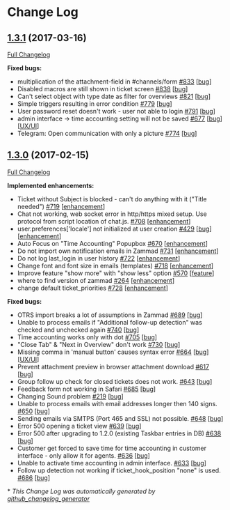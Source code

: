 # Change Log

## [1.3.1](https://github.com/zammad/zammad/tree/1.3.1) (2017-03-16)
[Full Changelog](https://github.com/zammad/zammad/compare/1.3.0...1.3.1)

**Fixed bugs:**

- multiplication of the attachment-field in \#channels/form [\#833](https://github.com/zammad/zammad/issues/833) [[bug](https://github.com/zammad/zammad/labels/bug)]
- Disabled macros are still shown in ticket screen [\#838](https://github.com/zammad/zammad/issues/838) [[bug](https://github.com/zammad/zammad/labels/bug)]
- Can't select object with type date as filter for overviews [\#821](https://github.com/zammad/zammad/issues/821) [[bug](https://github.com/zammad/zammad/labels/bug)]
- Simple triggers resulting in error condition [\#779](https://github.com/zammad/zammad/issues/779) [[bug](https://github.com/zammad/zammad/labels/bug)]
- User password reset doesn't work - user not able to login [\#791](https://github.com/zammad/zammad/issues/791) [[bug](https://github.com/zammad/zammad/labels/bug)]
- admin interface -\> time accounting setting will not be saved [\#677](https://github.com/zammad/zammad/issues/677) [[bug](https://github.com/zammad/zammad/labels/bug)] [[UX/UI](https://github.com/zammad/zammad/labels/UX/UI)]
- Telegram: Open communication with only a picture [\#774](https://github.com/zammad/zammad/issues/774) [[bug](https://github.com/zammad/zammad/labels/bug)]


## [1.3.0](https://github.com/zammad/zammad/tree/1.3.0) (2017-02-15)
[Full Changelog](https://github.com/zammad/zammad/compare/1.2.0...1.3.0)

**Implemented enhancements:**

- Ticket without Subject is blocked - can't do anything with it \("Title needed"\) [\#719](https://github.com/zammad/zammad/issues/719) [[enhancement](https://github.com/zammad/zammad/labels/enhancement)]
- Chat not working, web socket error in http/https mixed setup. Use protocol from script location of chat.js. [\#708](https://github.com/zammad/zammad/issues/708) [[enhancement](https://github.com/zammad/zammad/labels/enhancement)]
- user.preferences\['locale'\] not initialized at user creation [\#429](https://github.com/zammad/zammad/issues/429) [[bug](https://github.com/zammad/zammad/labels/bug)] [[enhancement](https://github.com/zammad/zammad/labels/enhancement)]
- Auto Focus on "Time Accounting" Popupbox [\#670](https://github.com/zammad/zammad/issues/670) [[enhancement](https://github.com/zammad/zammad/labels/enhancement)]
- Do not import own notification emails in Zammad [\#731](https://github.com/zammad/zammad/issues/731) [[enhancement](https://github.com/zammad/zammad/labels/enhancement)]
- Do not log last\_login in user history [\#722](https://github.com/zammad/zammad/issues/722) [[enhancement](https://github.com/zammad/zammad/labels/enhancement)]
- Change font and font size in emails \(templates\) [\#718](https://github.com/zammad/zammad/issues/718) [[enhancement](https://github.com/zammad/zammad/labels/enhancement)]
- Improve feature "show more" with "show less" option [\#570](https://github.com/zammad/zammad/issues/570) [[feature](https://github.com/zammad/zammad/labels/feature)]
- where to find version of zammad [\#264](https://github.com/zammad/zammad/issues/264) [[enhancement](https://github.com/zammad/zammad/labels/enhancement)]
- change default ticket\_priorities [\#728](https://github.com/zammad/zammad/issues/728) [[enhancement](https://github.com/zammad/zammad/labels/enhancement)]

**Fixed bugs:**

- OTRS import breaks a lot of assumptions in Zammad [\#689](https://github.com/zammad/zammad/issues/689) [[bug](https://github.com/zammad/zammad/labels/bug)]
- Unable to process emails if "Additional follow-up detection" was checked and unchecked again [\#740](https://github.com/zammad/zammad/issues/740) [[bug](https://github.com/zammad/zammad/labels/bug)]
- Time accounting works only with dot [\#705](https://github.com/zammad/zammad/issues/705) [[bug](https://github.com/zammad/zammad/labels/bug)]
- "Close Tab" & "Next in Overview" don't work [\#730](https://github.com/zammad/zammad/issues/730) [[bug](https://github.com/zammad/zammad/labels/bug)]
- Missing comma in 'manual button' causes syntax error [\#664](https://github.com/zammad/zammad/issues/664) [[bug](https://github.com/zammad/zammad/labels/bug)] [[UX/UI](https://github.com/zammad/zammad/labels/UX/UI)]
- Prevent attachment preview in browser attachment download [\#617](https://github.com/zammad/zammad/issues/617) [[bug](https://github.com/zammad/zammad/labels/bug)]
- Group follow up check for closed tickets does not work. [\#643](https://github.com/zammad/zammad/issues/643) [[bug](https://github.com/zammad/zammad/labels/bug)]
- Feedback form not working in Safari [\#685](https://github.com/zammad/zammad/issues/685) [[bug](https://github.com/zammad/zammad/labels/bug)]
- Changing Sound problem [\#219](https://github.com/zammad/zammad/issues/219) [[bug](https://github.com/zammad/zammad/labels/bug)]
- Unable to process emails with email addresses longer then 140 signs. [\#650](https://github.com/zammad/zammad/issues/650) [[bug](https://github.com/zammad/zammad/labels/bug)]
- Sending emails via SMTPS \(Port 465 and SSL\) not possible. [\#648](https://github.com/zammad/zammad/issues/648) [[bug](https://github.com/zammad/zammad/labels/bug)]
- Error 500 opening a ticket view [\#639](https://github.com/zammad/zammad/issues/639) [[bug](https://github.com/zammad/zammad/labels/bug)]
- Error 500 after upgrading to 1.2.0 \(existing Taskbar entries in DB\) [\#638](https://github.com/zammad/zammad/issues/638) [[bug](https://github.com/zammad/zammad/labels/bug)]
- Customer get forced to save time for time accounting in customer interface - only allow it for agents. [\#636](https://github.com/zammad/zammad/issues/636) [[bug](https://github.com/zammad/zammad/labels/bug)]
- Unable to activate time accounting in admin interface. [\#633](https://github.com/zammad/zammad/issues/633) [[bug](https://github.com/zammad/zammad/labels/bug)]
- Follow up detection not working if ticket\_hook\_position "none" is used. [\#686](https://github.com/zammad/zammad/issues/686) [[bug](https://github.com/zammad/zammad/labels/bug)]

\* *This Change Log was automatically generated by [github_changelog_generator](https://github.com/skywinder/Github-Changelog-Generator)*